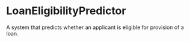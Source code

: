 # LoanEligibilityPredictor
A system that predicts whether an applicant is eligible for provision of a loan.
